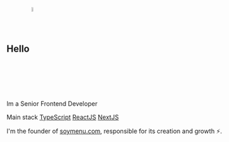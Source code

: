 ## Hello <img src="https://upload.wikimedia.org/wikipedia/commons/d/da/Flag_of_Argentina-Animated.gif" width="5%" alt="flag" align="center">

Im a Senior Frontend Developer

Main stack
<a href="https://www.typescriptlang.org/">TypeScript</a>
<a href="https://react.dev/">ReactJS</a>
<a href="https://nextjs.org/">NextJS</a>

I'm the founder of <a href="https://soymenu.com">soymenu.com</a>, responsible for its creation and growth ⚡️.
